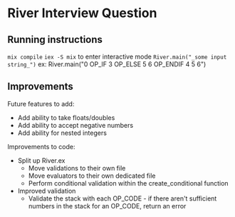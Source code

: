 # River Interview Question

## Running instructions
`mix compile`
`iex -S mix` to enter interactive mode
`River.main("_some input string_")` ex: River.main("0 OP_IF 3 OP_ELSE 5 6 OP_ENDIF 4 5 6")

## Improvements

Future features to add:
* Add ability to take floats/doubles
* Add ability to accept negative numbers
* Add ability for nested integers

Improvements to code: 
* Split up River.ex 
    * Move validations to their own file
    * Move evaluators to their own dedicated file
    * Perform conditional validation within the create_conditional function
* Improved validation
    *  Validate the stack with each OP_CODE - if there aren't sufficient numbers in the stack for an OP_CODE, return an error